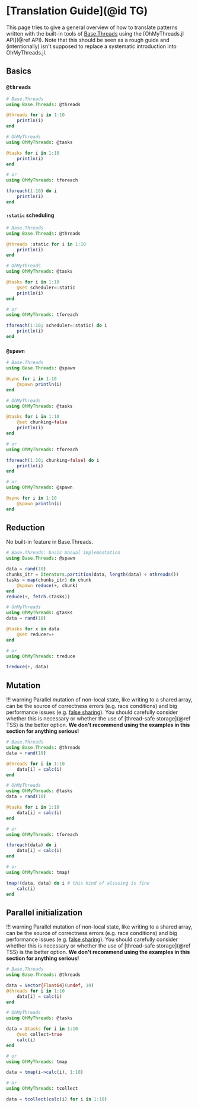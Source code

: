 # [Translation Guide](@id TG)

This page tries to give a general overview of how to translate patterns written with the built-in tools of [Base.Threads](https://docs.julialang.org/en/v1/base/multi-threading/) using the [OhMyThreads.jl API](@ref API). Note that this should be seen as a rough guide and (intentionally) isn't supposed to replace a systematic introduction into OhMyThreads.jl.


## Basics

### `@threads`

```julia
# Base.Threads
using Base.Threads: @threads

@threads for i in 1:10
    println(i)
end
```

```julia
# OhMyThreads
using OhMyThreads: @tasks

@tasks for i in 1:10
    println(i)
end

# or
using OhMyThreads: tforeach

tforeach(1:10) do i
    println(i)
end
```

#### `:static` scheduling

```julia
# Base.Threads
using Base.Threads: @threads

@threads :static for i in 1:10
    println(i)
end
```

```julia
# OhMyThreads
using OhMyThreads: @tasks

@tasks for i in 1:10
    @set scheduler=:static
    println(i)
end

# or
using OhMyThreads: tforeach

tforeach(1:10; scheduler=:static) do i
    println(i)
end
```

### `@spawn`

```julia
# Base.Threads
using Base.Threads: @spawn

@sync for i in 1:10
    @spawn println(i)
end
```

```julia
# OhMyThreads
using OhMyThreads: @tasks

@tasks for i in 1:10
    @set chunking=false
    println(i)
end

# or
using OhMyThreads: tforeach

tforeach(1:10; chunking=false) do i
    println(i)
end

# or
using OhMyThreads: @spawn

@sync for i in 1:10
    @spawn println(i)
end
```

## Reduction

No built-in feature in Base.Threads.

```julia
# Base.Threads: basic manual implementation
using Base.Threads: @spawn

data = rand(10)
chunks_itr = Iterators.partition(data, length(data) ÷ nthreads())
tasks = map(chunks_itr) do chunk
    @spawn reduce(+, chunk)
end
reduce(+, fetch.(tasks))
```

```julia
# OhMyThreads
using OhMyThreads: @tasks
data = rand(10)

@tasks for x in data
    @set reducer=+
end

# or
using OhMyThreads: treduce

treduce(+, data)
```

## Mutation

!!! warning
    Parallel mutation of non-local state, like writing to a shared array, can be the source of correctness errors (e.g. race conditions) and big performance issues (e.g. [false sharing](https://en.wikipedia.org/wiki/False_sharing#:~:text=False%20sharing%20is%20an%20inherent,is%20limited%20to%20RAM%20caches.)). You should carefully consider whether this is necessary or whether the use of [thread-safe storage](@ref TSS) is the better option. **We don't recommend using the examples in this section for anything serious!**

```julia
# Base.Threads
using Base.Threads: @threads
data = rand(10)

@threads for i in 1:10
    data[i] = calc(i)
end
```

```julia
# OhMyThreads
using OhMyThreads: @tasks
data = rand(10)

@tasks for i in 1:10
    data[i] = calc(i)
end

# or
using OhMyThreads: tforeach

tforeach(data) do i
    data[i] = calc(i)
end

# or
using OhMyThreads: tmap!

tmap!(data, data) do i # this kind of aliasing is fine
    calc(i)
end
```

## Parallel initialization

!!! warning
    Parallel mutation of non-local state, like writing to a shared array, can be the source of correctness errors (e.g. race conditions) and big performance issues (e.g. [false sharing](https://en.wikipedia.org/wiki/False_sharing#:~:text=False%20sharing%20is%20an%20inherent,is%20limited%20to%20RAM%20caches.)). You should carefully consider whether this is necessary or whether the use of [thread-safe storage](@ref TSS) is the better option. **We don't recommend using the examples in this section for anything serious!**

```julia
# Base.Threads
using Base.Threads: @threads

data = Vector{Float64}(undef, 10)
@threads for i in 1:10
    data[i] = calc(i)
end
```

```julia
# OhMyThreads
using OhMyThreads: @tasks

data = @tasks for i in 1:10
    @set collect=true
    calc(i)
end

# or
using OhMyThreads: tmap

data = tmap(i->calc(i), 1:10)

# or
using OhMyThreads: tcollect

data = tcollect(calc(i) for i in 1:10)
```
